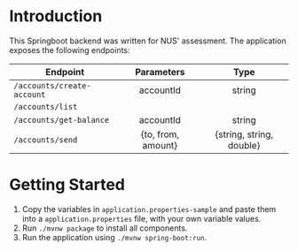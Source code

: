 # Introduction
This Springboot backend was written for NUS' assessment. The application exposes the following endpoints:

| Endpoint                          | Parameters                | Type                          |
| -------------                     |:-------------:            |:-------------:                |
| `/accounts/create-account`        | accountId                 | string                        |
| `/accounts/list`                  |                           |                               |
| `/accounts/get-balance`           | accountId                 | string                        |
| `/accounts/send`                  | {to, from, amount}        | {string, string, double}      |


# Getting Started
1. Copy the variables in `application.properties-sample` and paste them into a `application.properties` file, with your own variable values.
2. Run `./mvnw package` to install all components.
3. Run the application using `./mvnw spring-boot:run`.